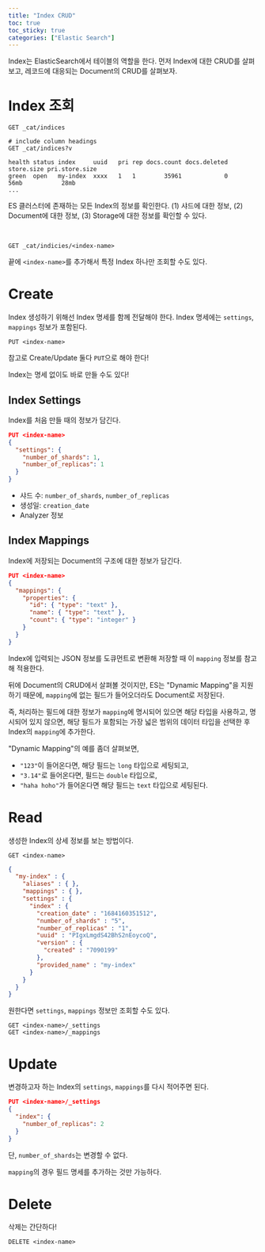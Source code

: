 ```yaml
---
title: "Index CRUD"
toc: true
toc_sticky: true
categories: ["Elastic Search"]
---
```


Index는 ElasticSearch에서 테이블의 역할을 한다. 먼저 Index에 대한 CRUD를 살펴보고, 레코드에 대응되는 Document의 CRUD를 살펴보자.

# Index 조회

```
GET _cat/indices

# include column headings
GET _cat/indices?v
```

```text
health status index     uuid   pri rep docs.count docs.deleted store.size pri.store.size
green  open   my-index  xxxx   1   1        35961            0       56mb           28mb
...
```

ES 클러스터에 존재하는 모든 Index의 정보를 확인한다. (1) 샤드에 대한 정보, (2) Document에 대한 정보, (3) Storage에 대한 정보를 확인할 수 있다.

<br/>

```
GET _cat/indicies/<index-name>
```

끝에 `<index-name>`를 추가해서 특정 Index 하나만 조회할 수도 있다.


# Create

Index 생성하기 위해선 Index 명세를 함께 전달해야 한다. Index 명세에는 `settings`, `mappings` 정보가 포함된다.

```
PUT <index-name>
```

참고로 Create/Update 둘다 `PUT`으로 해야 한다!

Index는 명세 없이도 바로 만들 수도 있다!

## Index Settings

Index를 처음 만들 때의 정보가 담긴다.

```json
PUT <index-name>
{
  "settings": {
    "number_of_shards": 1,
    "number_of_replicas": 1
  }
}
```

- 샤드 수: `number_of_shards`, `number_of_replicas`
- 생성일: `creation_date`
- Analyzer 정보

## Index Mappings

Index에 저장되는 Document의 구조에 대한 정보가 담긴다.

```json
PUT <index-name>
{
  "mappings": {
    "properties": {
      "id": { "type": "text" },
      "name": { "type": "text" },
      "count": { "type": "integer" }
    }
  }
}
```

Index에 입력되는 JSON 정보를 도큐먼트로 변환해 저장할 때 이 `mapping` 정보를 참고해 적용한다.

뒤에 Document의 CRUD에서 살펴볼 것이지만, ES는 "Dynamic Mapping"을 지원하기 때문에, `mapping`에 없는 필드가 들어오더라도 Document로 저장된다.

즉, 처리하는 필드에 대한 정보가 `mapping`에 명시되어 있으면 해당 타입을 사용하고, 명시되어 있지 않으면, 해당 필드가 포함되는 가장 넓은 범위의 데이터 타입을 선택한 후 Index의 `mapping`에 추가한다.

"Dynamic Mapping"의 예를 좀더 살펴보면,

- `"123"`이 들어온다면, 해당 필드는 `long` 타입으로 세팅되고,
- `"3.14"`로 들어온다면, 필드는 `double` 타입으로,
- `"haha hoho"`가 들어온다면 해당 필드는 `text` 타입으로 세팅된다.


# Read

생성한 Index의 상세 정보를 보는 방법이다.

```
GET <index-name>
```

```json
{
  "my-index" : {
    "aliases" : { },
    "mappings" : { },
    "settings" : {
      "index" : {
        "creation_date" : "1684160351512",
        "number_of_shards" : "5",
        "number_of_replicas" : "1",
        "uuid" : "PIgxLmgdS42BhS2nEoycoQ",
        "version" : {
          "created" : "7090199"
        },
        "provided_name" : "my-index"
      }
    }
  }
}
```

원한다면 `settings`, `mappings` 정보만 조회할 수도 있다.

```
GET <index-name>/_settings
GET <index-name>/_mappings
```

# Update

변경하고자 하는 Index의 `settings`, `mappings`를 다시 적어주면 된다.

```json
PUT <index-name>/_settings
{
  "index": {
    "number_of_replicas": 2
  }
}
```

단, `number_of_shards`는 변경할 수 없다.

`mapping`의 경우 필드 명세를 추가하는 것만 가능하다.

# Delete

삭제는 간단하다!

```
DELETE <index-name>
```

